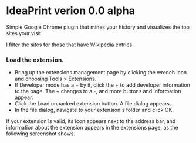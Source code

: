 # IdeaPrint verion 0.0 alpha

Simple Google Chrome plugin that mines your history and visualizes the top sites your visit

I filter the sites for those that have Wikipedia entries


### Load the extension.

* Bring up the extensions management page by clicking the wrench icon   and choosing Tools > Extensions.
* If Developer mode has a + by it, click the + to add developer information to the page. The + changes to a -, and more buttons and information appear.
* Click the Load unpacked extension button. A file dialog appears.
* In the file dialog, navigate to your extension's folder and click OK.

If your extension is valid, its icon appears next to the address bar, and information about the extension appears in the extensions page, as the following screenshot shows.
